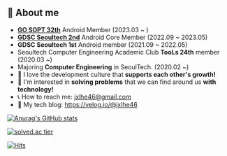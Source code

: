 ## :seedling: About me

- [**GO SOPT 32th**](https://sopt.org/) Android Member (2023.03 ~ )
- [**GDSC Seoultech 2nd**](https://gdsc-seoultech.github.io/) Android Core Member (2022.09 ~ 2023.05) 
- **GDSC Seoultech 1st** Android member (2021.09 ~ 2022.05) 
- Seoultech Computer Engineering Academic Club **TooLs 24th** member (2020.03 ~)
- Majoring **Computer Engineering** in SeoulTech. (2020.02 ~) 
- 💙 I love the development culture that **supports each other's growth!**
- 🤝 I'm interested in **solving problems** that we can find around us **with technology!**
- 📞 How to reach me: jxlhe46@gmail.com 
- 🐣 My tech blog: https://velog.io/@jxlhe46

[![Anurag's GitHub stats](https://github-readme-stats.vercel.app/api?username=leeeha&theme=flag-india&show_icons=true)](https://github.com/anuraghazra/github-readme-stats) 

[![solved.ac tier](http://mazassumnida.wtf/api/generate_badge?boj=jxlhe46)](https://solved.ac/jxlhe46)

[![Hits](https://hits.seeyoufarm.com/api/count/incr/badge.svg?url=https%3A%2F%2Fgithub.com%2Fleeeha&count_bg=%23B3D938&title_bg=%23555555&icon=&icon_color=%23E7E7E7&title=hits&edge_flat=false)](https://hits.seeyoufarm.com)

<!-- 

[![solved.ac](http://mazandi.herokuapp.com/api?handle=jxlhe46)](https://solved.ac/jxlhe46)

![C++](https://img.shields.io/badge/c++-%2300599C.svg?style=for-the-badge&logo=c%2B%2B&logoColor=white)
![Java](https://img.shields.io/badge/java-%23ED8B00.svg?style=for-the-badge&logo=java&logoColor=white)
![Python](https://img.shields.io/badge/python-3670A0?style=for-the-badge&logo=python&logoColor=ffdd54)

![Kotlin](https://img.shields.io/badge/kotlin-%237F52FF.svg?style=for-the-badge&logo=kotlin&logoColor=white)
![Android](https://img.shields.io/badge/Android-3DDC84?style=for-the-badge&logo=android&logoColor=white)

![HTML5](https://img.shields.io/badge/html5-%23E34F26.svg?style=for-the-badge&logo=html5&logoColor=white)
![CSS3](https://img.shields.io/badge/css3-%231572B6.svg?style=for-the-badge&logo=css3&logoColor=white)
![JavaScript](https://img.shields.io/badge/javascript-%23323330.svg?style=for-the-badge&logo=javascript&logoColor=%23F7DF1E)

![React](https://img.shields.io/badge/react-%2320232a.svg?style=for-the-badge&logo=react&logoColor=%2361DAFB)
![NodeJS](https://img.shields.io/badge/node.js-6DA55F?style=for-the-badge&logo=node.js&logoColor=white)

[![Top Langs](https://github-readme-stats.vercel.app/api/top-langs/?username=leeeha&layout=compact)](https://github.com/anuraghazra/github-readme-stats)

- 2020 Seoultech DDR (Drone, 3D printer, Robot) Camp 총장상
- 2022 GDSC KR Winter Hackathon 최우수상

-->
